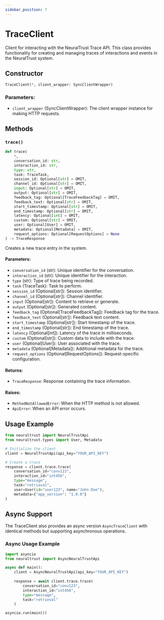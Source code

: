 ```yaml
---
sidebar_position: 7
---
```


# TraceClient

Client for interacting with the NeuralTrust Trace API. This class provides functionality for creating and managing traces of interactions and events in the NeuralTrust system.

## Constructor

```python
TraceClient(*, client_wrapper: SyncClientWrapper)
```

### Parameters:

- `client_wrapper` (SyncClientWrapper): The client wrapper instance for making HTTP requests.

## Methods

### `trace()`

```python
def trace(
    *,
    conversation_id: str,
    interaction_id: str,
    type: str,
    task: TraceTask,
    session_id: Optional[str] = OMIT,
    channel_id: Optional[str] = OMIT,
    input: Optional[str] = OMIT,
    output: Optional[str] = OMIT,
    feedback_tag: Optional[TraceFeedbackTag] = OMIT,
    feedback_text: Optional[str] = OMIT,
    start_timestamp: Optional[str] = OMIT,
    end_timestamp: Optional[str] = OMIT,
    latency: Optional[int] = OMIT,
    custom: Optional[str] = OMIT,
    user: Optional[User] = OMIT,
    metadata: Optional[Metadata] = OMIT,
    request_options: Optional[RequestOptions] = None
) -> TraceResponse
```

Creates a new trace entry in the system.

#### Parameters:

- `conversation_id` (str): Unique identifier for the conversation.
- `interaction_id` (str): Unique identifier for the interaction.
- `type` (str): Type of trace being recorded.
- `task` (TraceTask): Task to perform.
- `session_id` (Optional[str]): Session identifier.
- `channel_id` (Optional[str]): Channel identifier.
- `input` (Optional[str]): Content to retrieve or generate.
- `output` (Optional[str]): Generated content.
- `feedback_tag` (Optional[TraceFeedbackTag]): Feedback tag for the trace.
- `feedback_text` (Optional[str]): Feedback text content.
- `start_timestamp` (Optional[str]): Start timestamp of the trace.
- `end_timestamp` (Optional[str]): End timestamp of the trace.
- `latency` (Optional[int]): Latency of the trace in milliseconds.
- `custom` (Optional[str]): Custom data to include with the trace.
- `user` (Optional[User]): User associated with the trace.
- `metadata` (Optional[Metadata]): Additional metadata for the trace.
- `request_options` (Optional[RequestOptions]): Request-specific configuration.

#### Returns:

- `TraceResponse`: Response containing the trace information.

#### Raises:

- `MethodNotAllowedError`: When the HTTP method is not allowed.
- `ApiError`: When an API error occurs.

## Usage Example

```python
from neuraltrust import NeuralTrustApi
from neuraltrust.types import User, Metadata

# Initialize the client
client = NeuralTrustApi(api_key="YOUR_API_KEY")

# Create a trace
response = client.trace.trace(
    conversation_id="conv123",
    interaction_id="int456",
    type="message",
    task="retrieval",
    user=User(id="user123", name="John Doe"),
    metadata={"app_version": "1.0.0"}
)
```

## Async Support

The TraceClient also provides an async version `AsyncTraceClient` with identical methods but supporting asynchronous operations.

### Async Usage Example

```python
import asyncio
from neuraltrust import AsyncNeuralTrustApi

async def main():
    client = AsyncNeuralTrustApi(api_key="YOUR_API_KEY")
    
    response = await client.trace.trace(
        conversation_id="conv123",
        interaction_id="int456",
        type="message",
        task="retrieval"
    )

asyncio.run(main())
``` 